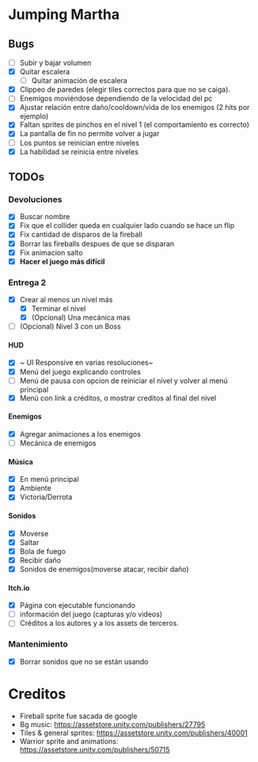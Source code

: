 # Jumping Martha

## Bugs
- [ ] Subir y bajar volumen
- [x] Quitar escalera
  - [ ] Quitar animación de escalera
- [x] Clippeo de paredes (elegir tiles correctos para que no se caiga).
- [ ] Enemigos moviéndose dependiendo de la velocidad del pc
- [x] Ajustar relación entre daño/cooldown/vida de los enemigos (2 hits por ejemplo)
- [x] Faltan sprites de pinchos en el nivel 1 (el comportamiento es correcto)
- [x] La pantalla de fin no permite volver a jugar
- [ ] Los puntos se reinician entre niveles
- [x] La habilidad se reinicia entre niveles

## TODOs

### Devoluciones
- [x] Buscar nombre
- [x] Fix que el collider queda en cualquier lado cuando se hace un flip
- [x] Fix cantidad de disparos de la fireball
- [x] Borrar las fireballs despues de que se disparan
- [x] Fix animacion salto
- [x] **Hacer el juego más difícil**

### Entrega 2
- [x] Crear al menos un nivel más
  - [x] Terminar el nivel
  - [x] (Opcional) Una mecánica mas
- [ ] (Opcional) Nivel 3 con un Boss
#### HUD
- [x] ~ UI Responsive en varias resoluciones~
- [x] Menú del juego explicando controles
- [ ] Menú de pausa con opcion de reiniciar el nivel y volver al menú principal
- [x] Menú con link a créditos, o mostrar creditos al final del nivel

#### Enemigos
- [x] Agregar animaciones a los enemigos
- [ ] Mecánica de enemigos

#### Música
- [x] En menú principal
- [x] Ambiente
- [x] Victoria/Derrota

#### Sonidos
- [x] Moverse
- [x] Saltar
- [x] Bola de fuego
- [x] Recibir daño
- [x] Sonidos de enemigos(moverse atacar, recibir daño)

#### Itch.io
- [x] Página con ejecutable funcionando
- [ ] información del juego (capturas y/o videos)
- [ ] Créditos a los autores y a los assets de terceros.

### Mantenimiento
- [x] Borrar sonidos que no se están usando

# Creditos
- Fireball sprite fue sacada de google 
- Bg music: https://assetstore.unity.com/publishers/27795
- Tiles & general sprites: https://assetstore.unity.com/publishers/40001
- Warrior sprite and animations: https://assetstore.unity.com/publishers/50715

